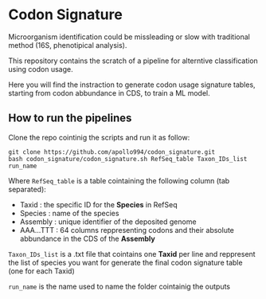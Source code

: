 # Codon Signature

Microorganism identification could be missleading or slow with traditional method (16S, phenotipical analysis).

This repository contains the scratch of a pipeline for alterntive classification using codon usage.

Here you will find the instraction to generate codon usage signature tables, starting from codon abbundance in CDS, to train a ML model.


## How to run the pipelines

Clone the repo cointinig the scripts and run it as follow:

```
git clone https://github.com/apollo994/codon_signature.git
bash codon_signature/codon_signature.sh RefSeq_table Taxon_IDs_list run_name
```

Where `RefSeq_table` is a table cointaining the following column (tab separated):
+ Taxid : the specific ID for the **Species** in RefSeq
+ Species : name of the species
+ Assembly : unique identifier of the deposited genome
+ AAA...TTT : 64 columns reppresenting codons and their absolute abbundance in the CDS of the **Assembly**

`Taxon_IDs_list` is a .txt file that cointains one **Taxid** per line and reppresent the list of species you want for generate the final codon signature table (one for each Taxid)

`run_name` is the name used to name the folder cointainig the outputs
